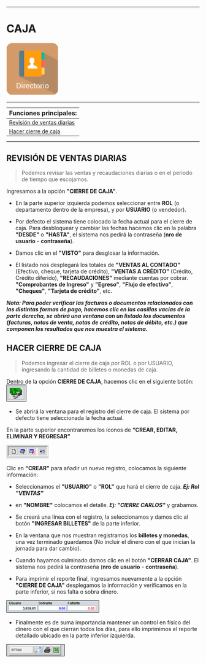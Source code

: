 
___________________________

# CAJA

<img src="assets/img/modulos logo/directorio.png" alt="JuveR" width="135px">

_______________________________________
| <font size="3"> Funciones principales:  </font>|
| :---------------------- |
| [Revisión de ventas diarias](modulos/caja?id=revisiÓn-de-ventas-diarias) |
| [Hacer cierre de caja](modulos/caja?id=hacer-cierre-de-caja) |


__________________________________________

## REVISIÓN DE VENTAS DIARIAS
> Podemos revisar las ventas y recaudaciones diarias o en el periodo de tiempo que escojamos.

Ingresamos a la opción **"CIERRE DE CAJA"**.

- En la parte superior izquierda podemos seleccionar entre **ROL** (o departamento dentro de la empresa), y por **USUARIO** (o vendedor). 

- Por defecto el sistema tiene colocado la fecha actual para el cierre de caja. Para desbloquear y cambiar las fechas hacemos clic en la palabra **"DESDE"** o **"HASTA"**, el sistema nos pedirá la contraseña (**nro de usuario** - **contraseña**).

- Damos clic en el **"VISTO"** para desglosar la información.

- El listado nos desplegará los totales de **"VENTAS AL CONTADO"**  (Efectivo, cheque, tarjeta de crédito), **"VENTAS A CRÉDITO"** (Crédito, Crédito diferido), **"RECAUDACIONES"** mediante cuentas por cobrar. **"Comprobantes de Ingreso"** y **"Egreso"**, **"Flujo de efectivo"**, **"Cheques"**, **"Tarjeta de crédito"**, etc.

***Nota: Para poder verificar las facturas o documentos relacionados con las distintas formas de pago, hacemos clic en las casillas vacías de la parte derecha, se abrirá una ventana con un listado los documentos (facturas, notas de venta, notas de crédito, notas de débito, etc.) que componen los resultados que nos muestra el sistema.***


## HACER CIERRE DE CAJA
> Podemos ingresar el cierre de caja por ROL o por USUARIO,
 ingresando la cantidad de billetes o monedas de caja.

Dentro de la opción **CIERRE DE CAJA**, hacemos clic en el siguiente botón: <img src="assets/img/caja/cierre.PNG" alt="JuverR" width="50px" border="1">

- Se abrirá la ventana para el registro del cierre de caja. El sistema por defecto tiene seleccionada la fecha actual.

En la parte superior encontraremos los íconos de **“CREAR, EDITAR, ELIMINAR Y REGRESAR”**
 
<img src="assets/img/MED.PNG" alt="JuverR" width="110px" >

Clic en **“CREAR”** para añadir un nuevo registro, colocamos la siguiente información:

-  Seleccionamos el **"USUARIO"** o **"ROL"** que hará el cierre de caja. ***Ej: Rol "VENTAS"***

- en **"NOMBRE"** colocamos el detalle. ***Ej: "CIERRE CARLOS"*** y grabamos.

- Se creará una línea con el registro, la seleccionamos y damos clic al botón **"INGRESAR BILLETES"** de la parte inferior. 

- En la ventana que nos muestran registramos los **billetes y monedas**, una vez terminado guardamos (No incluir el dinero con el que inician la jornada para dar cambio).

- Cuando hayamos culminado damos clic en el botón **"CERRAR CAJA"**. El sistema nos pedirá la contraseña (**nro de usuario** - **contraseña**).

- Para imprimir el reporte final, ingresamos nuevamente a la opción **"CIERRE DE CAJA"** desplegamos la información y verificamos en la parte inferior, si nos falta o sobra dinero.

<img src="assets/img/caja/resultado.PNG" alt="JuverR" width="240px" border="1">

- Finalmente es de suma importancia mantener un control en físico del dinero con el que cierran todos los días, para ello imprimimos el reporte detallado ubicado en la parte inferior izquierda.

<img src="assets/img/caja/reporte.PNG" alt="JuverR" width="150px" border="1">

